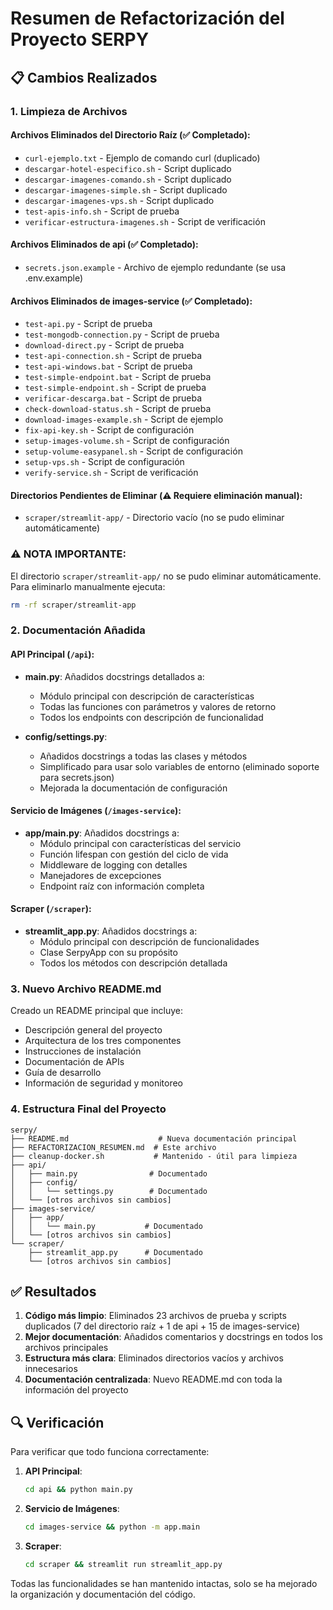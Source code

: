 # Resumen de Refactorización del Proyecto SERPY

## 📋 Cambios Realizados

### 1. Limpieza de Archivos

#### Archivos Eliminados del Directorio Raíz (✅ Completado):
- `curl-ejemplo.txt` - Ejemplo de comando curl (duplicado)
- `descargar-hotel-especifico.sh` - Script duplicado
- `descargar-imagenes-comando.sh` - Script duplicado
- `descargar-imagenes-simple.sh` - Script duplicado
- `descargar-imagenes-vps.sh` - Script duplicado
- `test-apis-info.sh` - Script de prueba
- `verificar-estructura-imagenes.sh` - Script de verificación

#### Archivos Eliminados de api (✅ Completado):
- `secrets.json.example` - Archivo de ejemplo redundante (se usa .env.example)

#### Archivos Eliminados de images-service (✅ Completado):
- `test-api.py` - Script de prueba
- `test-mongodb-connection.py` - Script de prueba
- `download-direct.py` - Script de prueba
- `test-api-connection.sh` - Script de prueba
- `test-api-windows.bat` - Script de prueba
- `test-simple-endpoint.bat` - Script de prueba
- `test-simple-endpoint.sh` - Script de prueba
- `verificar-descarga.bat` - Script de prueba
- `check-download-status.sh` - Script de prueba
- `download-images-example.sh` - Script de ejemplo
- `fix-api-key.sh` - Script de configuración
- `setup-images-volume.sh` - Script de configuración
- `setup-volume-easypanel.sh` - Script de configuración
- `setup-vps.sh` - Script de configuración
- `verify-service.sh` - Script de verificación

#### Directorios Pendientes de Eliminar (⚠️ Requiere eliminación manual):
- `scraper/streamlit-app/` - Directorio vacío (no se pudo eliminar automáticamente)

### ⚠️ NOTA IMPORTANTE:
El directorio `scraper/streamlit-app/` no se pudo eliminar automáticamente. 
Para eliminarlo manualmente ejecuta:

```bash
rm -rf scraper/streamlit-app
```

### 2. Documentación Añadida

#### API Principal (`/api`):
- **main.py**: Añadidos docstrings detallados a:
  - Módulo principal con descripción de características
  - Todas las funciones con parámetros y valores de retorno
  - Todos los endpoints con descripción de funcionalidad
  
- **config/settings.py**: 
  - Añadidos docstrings a todas las clases y métodos
  - Simplificado para usar solo variables de entorno (eliminado soporte para secrets.json)
  - Mejorada la documentación de configuración

#### Servicio de Imágenes (`/images-service`):
- **app/main.py**: Añadidos docstrings a:
  - Módulo principal con características del servicio
  - Función lifespan con gestión del ciclo de vida
  - Middleware de logging con detalles
  - Manejadores de excepciones
  - Endpoint raíz con información completa

#### Scraper (`/scraper`):
- **streamlit_app.py**: Añadidos docstrings a:
  - Módulo principal con descripción de funcionalidades
  - Clase SerpyApp con su propósito
  - Todos los métodos con descripción detallada

### 3. Nuevo Archivo README.md

Creado un README principal que incluye:
- Descripción general del proyecto
- Arquitectura de los tres componentes
- Instrucciones de instalación
- Documentación de APIs
- Guía de desarrollo
- Información de seguridad y monitoreo

### 4. Estructura Final del Proyecto

```
serpy/
├── README.md                    # Nueva documentación principal
├── REFACTORIZACION_RESUMEN.md  # Este archivo
├── cleanup-docker.sh           # Mantenido - útil para limpieza
├── api/
│   ├── main.py                # Documentado
│   ├── config/
│   │   └── settings.py        # Documentado
│   └── [otros archivos sin cambios]
├── images-service/
│   ├── app/
│   │   └── main.py           # Documentado
│   └── [otros archivos sin cambios]
└── scraper/
    ├── streamlit_app.py      # Documentado
    └── [otros archivos sin cambios]
```

## ✅ Resultados

1. **Código más limpio**: Eliminados 23 archivos de prueba y scripts duplicados (7 del directorio raíz + 1 de api + 15 de images-service)
2. **Mejor documentación**: Añadidos comentarios y docstrings en todos los archivos principales
3. **Estructura más clara**: Eliminados directorios vacíos y archivos innecesarios
4. **Documentación centralizada**: Nuevo README.md con toda la información del proyecto

## 🔍 Verificación

Para verificar que todo funciona correctamente:

1. **API Principal**:
   ```bash
   cd api && python main.py
   ```

2. **Servicio de Imágenes**:
   ```bash
   cd images-service && python -m app.main
   ```

3. **Scraper**:
   ```bash
   cd scraper && streamlit run streamlit_app.py
   ```

Todas las funcionalidades se han mantenido intactas, solo se ha mejorado la organización y documentación del código.
